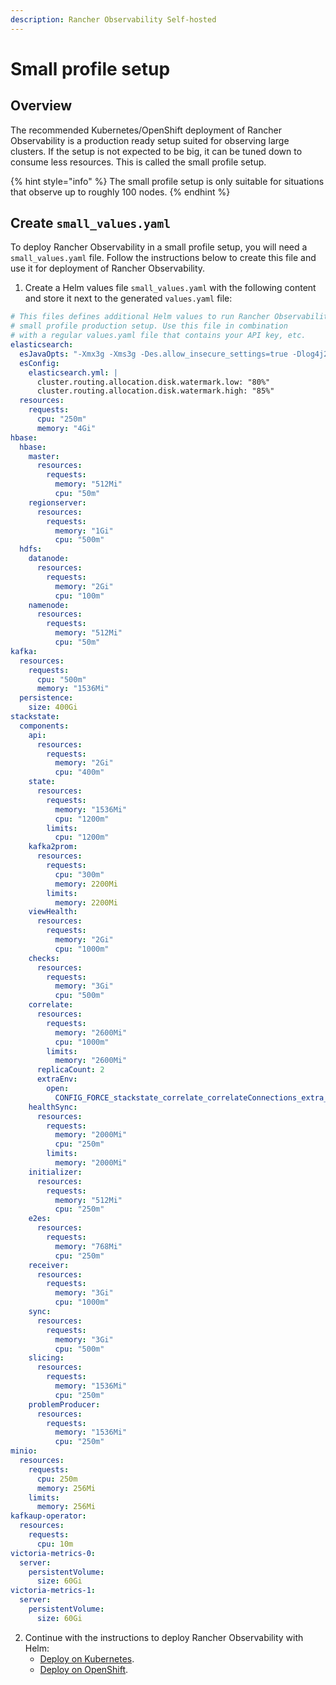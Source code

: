 ```yaml
---
description: Rancher Observability Self-hosted
---
```


# Small profile setup

## Overview

The recommended Kubernetes/OpenShift deployment of Rancher Observability is a production ready setup suited for observing large clusters. If the setup is not expected to be big, it can be tuned down to consume less resources. This is called the small profile setup.

{% hint style="info" %}
The small profile setup is only suitable for situations that observe up to roughly 100 nodes.
{% endhint %}

## Create `small_values.yaml`

To deploy Rancher Observability in a small profile setup, you will need a `small_values.yaml` file. Follow the instructions below to create this file and use it for deployment of Rancher Observability.

1. Create a Helm values file `small_values.yaml` with the following content and store it next to the generated `values.yaml` file:

  ```yaml
  # This files defines additional Helm values to run Rancher Observability on a
  # small profile production setup. Use this file in combination
  # with a regular values.yaml file that contains your API key, etc.
  elasticsearch:
    esJavaOpts: "-Xmx3g -Xms3g -Des.allow_insecure_settings=true -Dlog4j2.formatMsgNoLookups=true"
    esConfig:
      elasticsearch.yml: |
        cluster.routing.allocation.disk.watermark.low: "80%"
        cluster.routing.allocation.disk.watermark.high: "85%"
    resources:
      requests:
        cpu: "250m"
        memory: "4Gi"
  hbase:
    hbase:
      master:
        resources:
          requests:
            memory: "512Mi"
            cpu: "50m"
      regionserver:
        resources:
          requests:
            memory: "1Gi"
            cpu: "500m"
    hdfs:
      datanode:
        resources:
          requests:
            memory: "2Gi"
            cpu: "100m"
      namenode:
        resources:
          requests:
            memory: "512Mi"
            cpu: "50m"
  kafka:
    resources:
      requests:
        cpu: "500m"
        memory: "1536Mi"
    persistence:
      size: 400Gi
  stackstate:
    components:
      api:
        resources:
          requests:
            memory: "2Gi"
            cpu: "400m"
      state:
        resources:
          requests:
            memory: "1536Mi"
            cpu: "1200m"
          limits:
            cpu: "1200m"
      kafka2prom:
        resources:
          requests:
            cpu: "300m"
            memory: 2200Mi
          limits:
            memory: 2200Mi
      viewHealth:
        resources:
          requests:
            memory: "2Gi"
            cpu: "1000m"
      checks:
        resources:
          requests:
            memory: "3Gi"
            cpu: "500m"
      correlate:
        resources:
          requests:
            memory: "2600Mi"
            cpu: "1000m"
          limits:
            memory: "2600Mi"
        replicaCount: 2
        extraEnv:
          open:
            CONFIG_FORCE_stackstate_correlate_correlateConnections_extra_maxBufferSize: 1000M
      healthSync:
        resources:
          requests:
            memory: "2000Mi"
            cpu: "250m"
          limits:
            memory: "2000Mi"
      initializer:
        resources:
          requests:
            memory: "512Mi"
            cpu: "250m"
      e2es:
        resources:
          requests:
            memory: "768Mi"
            cpu: "250m"
      receiver:
        resources:
          requests:
            memory: "3Gi"
            cpu: "1000m"
      sync:
        resources:
          requests:
            memory: "3Gi"
            cpu: "500m"
      slicing:
        resources:
          requests:
            memory: "1536Mi"
            cpu: "250m"
      problemProducer:
        resources:
          requests:
            memory: "1536Mi"
            cpu: "250m"
  minio:
    resources:
      requests:
        cpu: 250m
        memory: 256Mi
      limits:
        memory: 256Mi
  kafkaup-operator:
    resources:
      requests:
        cpu: 10m
  victoria-metrics-0:
    server:
      persistentVolume:
        size: 60Gi
  victoria-metrics-1:
    server:
      persistentVolume:
        size: 60Gi
  ```

2. Continue with the instructions to deploy Rancher Observability with Helm:
   * [Deploy on Kubernetes](/setup/install-stackstate/kubernetes_openshift/kubernetes_install.md#deploy-stackstate-with-helm).
   * [Deploy on OpenShift](/setup/install-stackstate/kubernetes_openshift/openshift_install.md#deploy-stackstate-with-helm).

